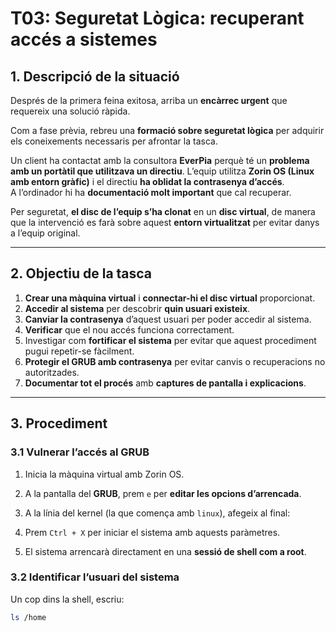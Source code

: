 # T03: Seguretat Lògica: recuperant accés a sistemes

## 1. Descripció de la situació

Després de la primera feina exitosa, arriba un **encàrrec urgent** que requereix una solució ràpida.

Com a fase prèvia, rebreu una **formació sobre seguretat lògica** per adquirir els coneixements necessaris per afrontar la tasca.

Un client ha contactat amb la consultora **EverPia** perquè té un **problema amb un portàtil que utilitzava un directiu**. L’equip utilitza **Zorin OS (Linux amb entorn gràfic)** i el directiu **ha oblidat la contrasenya d’accés**.  
A l’ordinador hi ha **documentació molt important** que cal recuperar.

Per seguretat, **el disc de l’equip s’ha clonat** en un **disc virtual**, de manera que la intervenció es farà sobre aquest **entorn virtualitzat** per evitar danys a l’equip original.

---

## 2. Objectiu de la tasca

1. **Crear una màquina virtual** i **connectar-hi el disc virtual** proporcionat.  
2. **Accedir al sistema** per descobrir **quin usuari existeix**.  
3. **Canviar la contrasenya** d’aquest usuari per poder accedir al sistema.  
4. **Verificar** que el nou accés funciona correctament.  
5. Investigar com **fortificar el sistema** per evitar que aquest procediment pugui repetir-se fàcilment.  
6. **Protegir el GRUB amb contrasenya** per evitar canvis o recuperacions no autoritzades.  
7. **Documentar tot el procés** amb **captures de pantalla i explicacions**.

---

## 3. Procediment

### 3.1 Vulnerar l’accés al GRUB

1. Inicia la màquina virtual amb Zorin OS.  
2. A la pantalla del **GRUB**, prem `e` per **editar les opcions d’arrencada**.  
3. A la línia del kernel (la que comença amb `linux`), afegeix al final:

4. Prem `Ctrl + X` per iniciar el sistema amb aquests paràmetres.  
5. El sistema arrencarà directament en una **sessió de shell com a root**.

### 3.2 Identificar l’usuari del sistema

Un cop dins la shell, escriu:
```bash
ls /home

